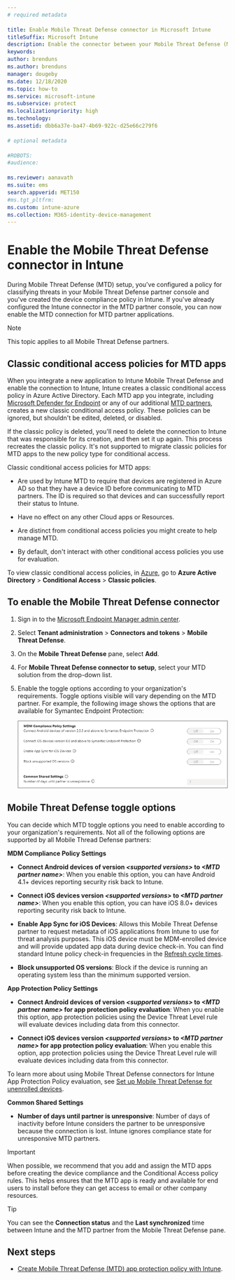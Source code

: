 ```yaml
---
# required metadata

title: Enable Mobile Threat Defense connector in Microsoft Intune
titleSuffix: Microsoft Intune
description: Enable the connector between your Mobile Threat Defense (MTD) partner and Microsoft Intune.
keywords:
author: brenduns
ms.author: brenduns
manager: dougeby
ms.date: 12/18/2020
ms.topic: how-to
ms.service: microsoft-intune
ms.subservice: protect
ms.localizationpriority: high
ms.technology:
ms.assetid: dbb6a37e-ba47-4b69-922c-d25e66c279f6

# optional metadata

#ROBOTS:
#audience:

ms.reviewer: aanavath
ms.suite: ems
search.appverid: MET150
#ms.tgt_pltfrm:
ms.custom: intune-azure
ms.collection: M365-identity-device-management
---
```


# Enable the Mobile Threat Defense connector in Intune

During Mobile Threat Defense (MTD) setup, you've configured a policy for classifying threats in your Mobile Threat Defense partner console and you've created the device compliance policy in Intune. If you've already configured the Intune connector in the MTD partner console, you can now enable the MTD connection for MTD partner applications.

> [!NOTE]
> This topic applies to all Mobile Threat Defense partners.

## Classic conditional access policies for MTD apps

When you integrate a new application to Intune Mobile Threat Defense and enable the connection to Intune, Intune creates a classic conditional access policy in Azure Active Directory. Each MTD app you integrate, including [Microsoft Defender for Endpoint](advanced-threat-protection.md) or any of our additional [MTD partners](mobile-threat-defense.md#mobile-threat-defense-partners), creates a new classic conditional access policy. These policies can be ignored, but shouldn't be edited, deleted, or disabled.

If the classic policy is deleted, you'll need to delete the connection to Intune that was responsible for its creation, and then set it up again. This process recreates the classic policy. It's not supported to migrate classic policies for MTD apps to the new policy type for conditional access.

Classic conditional access policies for MTD apps:

- Are used by Intune MTD to require that devices are registered in Azure AD so that they have a device ID before communicating to MTD partners. The ID is required so that devices and can successfully report their status to Intune.

- Have no effect on any other Cloud apps or Resources.

- Are distinct from conditional access policies you might create to help manage MTD.

- By default, don't interact with other conditional access policies you use for evaluation.

To view classic conditional access policies, in [Azure](https://portal.azure.com/#home), go to **Azure Active Directory** > **Conditional Access** > **Classic policies**.

## To enable the Mobile Threat Defense connector

1. Sign in to the [Microsoft Endpoint Manager admin center](https://go.microsoft.com/fwlink/?linkid=2109431).

2. Select **Tenant administration** > **Connectors and tokens** > **Mobile Threat Defense**.

3. On the **Mobile Threat Defense** pane, select **Add**.

4. For **Mobile Threat Defense connector to setup**, select your MTD solution from the drop-down list.

5. Enable the toggle options according to your organization's requirements. Toggle options visible will vary depending on the MTD partner.  For example, the following image shows the options that are available for Symantec Endpoint Protection:

   ![MTD setup in Intune Azure portal](./media/mtd-connector-enable/enable-mtd-connector-1.png)

## Mobile Threat Defense toggle options

You can decide which MTD toggle options you need to enable according to your organization's requirements. Not all of the following options are supported by all Mobile Thread Defense partners:

**MDM Compliance Policy Settings**

- **Connect Android devices of version _\<supported versions>_ to _\<MTD partner name>_**: When you enable this option, you can have Android 4.1+ devices reporting security risk back to Intune.

- **Connect iOS devices version _\<supported versions>_ to _\<MTD partner name>_**: When you enable this option, you can have iOS 8.0+ devices reporting security risk back to Intune.

- **Enable App Sync for iOS Devices**: Allows this Mobile Threat Defense partner to request metadata of iOS applications from Intune to use for threat analysis purposes. This iOS device must be MDM-enrolled device and will provide updated app data during device check-in. You can find standard Intune policy check-in frequencies in the [Refresh cycle times](../configuration/device-profile-troubleshoot.md#how-long-does-it-take-for-devices-to-get-a-policy-profile-or-app-after-they-are-assigned).

- **Block unsupported OS versions**: Block if the device is running an operating system less than the minimum supported version.

**App Protection Policy Settings**

- **Connect Android devices of version *\<supported versions>* to *\<MTD partner name>* for app protection policy evaluation**: When you enable this option, app protection policies using the Device Threat Level rule will evaluate devices including data from this connector.

- **Connect iOS devices version *\<supported versions>* to *\<MTD partner name>* for app protection policy evaluation**: When you enable this option, app protection policies using the Device Threat Level rule will evaluate devices including data from this connector.

To learn more about using Mobile Threat Defense connectors for Intune App Protection Policy evaluation, see [Set up Mobile Threat Defense for unenrolled devices](mtd-enable-unenrolled-devices.md).

**Common Shared Settings**

- **Number of days until partner is unresponsive**: Number of days of inactivity before Intune considers the partner to be unresponsive because the connection is lost. Intune ignores compliance state for unresponsive MTD partners.

> [!IMPORTANT]
> When possible, we recommend that you add and assign the MTD apps before creating the device compliance and the Conditional Access policy rules. This helps ensures that the MTD app is ready and available for end users to install before they can get access to email or other company resources.

> [!TIP]
> You can see the **Connection status** and the **Last synchronized** time between Intune and the MTD partner from the Mobile Threat Defense pane.

## Next steps

- [Create Mobile Threat Defense (MTD) app protection policy with Intune](mtd-app-protection-policy.md).
